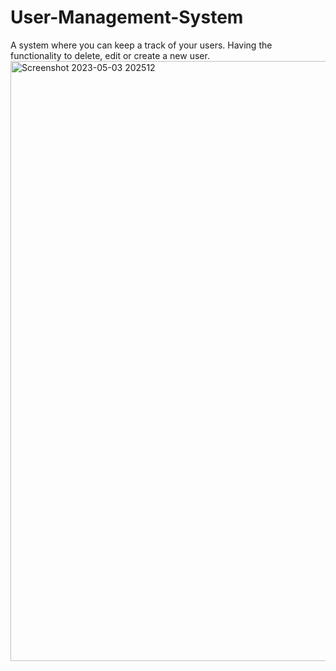 # User-Management-System
A system where you can keep a track of your users. Having the functionality to delete, edit or create a new user.
<img width="960" alt="Screenshot 2023-05-03 202512" src="https://user-images.githubusercontent.com/65824534/235954994-064cf508-223c-4460-8971-bae9aeb4c79e.png">
